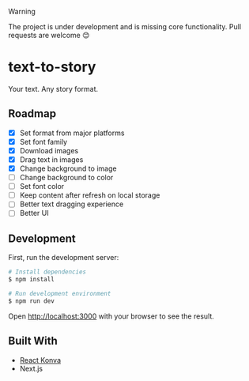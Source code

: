 > [!WARNING]
> The project is under development and is missing core functionality. Pull requests are welcome 😊

# text-to-story

Your text. Any story format.

## Roadmap

- [x] Set format from major platforms
- [x] Set font family
- [x] Download images
- [x] Drag text in images
- [x] Change background to image
- [ ] Change background to color
- [ ] Set font color
- [ ] Keep content after refresh on local storage
- [ ] Better text dragging experience
- [ ] Better UI

## Development 

First, run the development server:

```bash
# Install dependencies
$ npm install

# Run development environment
$ npm run dev
```

Open [http://localhost:3000](http://localhost:3000) with your browser to see the result.

## Built With
- [React Konva](https://github.com/konvajs/react-konva)
- Next.js
